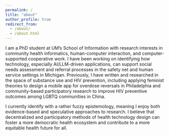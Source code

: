 ```yaml
---
permalink: /
title: "about"
author_profile: true
redirect_from: 
  - /about/
  - /about.html
---
```


I am a PhD student at UM’s School of Information with research interests in community health informatics, human-computer interaction, and computer-supported cooperative work. I have been working on identifying how technology, especially AI/LLM-driven applications, can support social needs assessment and referral processes in the safety net and human service settings in Michigan. Previously, I have written and researched in the space of substance use and HIV prevention, including applying feminist theories to design a mobile app for overdose reversals in Philadelphia and community-based participatory research to improve HIV preventive outcomes among LGBTQ communities in China.

I currently identify with a rather fuzzy epistemology, meaning I enjoy both evidence-based and speculative approaches to research. I believe that decentralized and participatory methods of health technology design can foster a more democratic health ecosystem and contribute to a more equitable health future for all.
